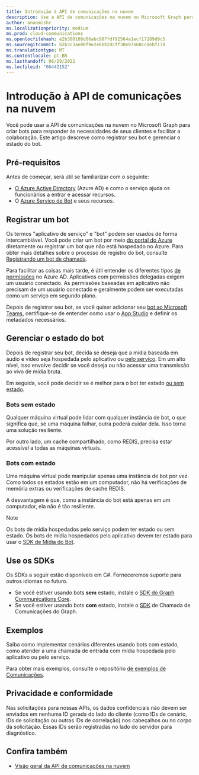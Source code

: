 ```yaml
---
title: Introdução à API de comunicações na nuvem
description: Use a API de comunicações na nuvem no Microsoft Graph para criar bots para seus clientes. Saiba como registrar seu bot e gerenciar o estado do bot.
author: ananmishr
ms.localizationpriority: medium
ms.prod: cloud-communications
ms.openlocfilehash: e2b380108d06abc987fdf92564a1ecf17289d9c5
ms.sourcegitcommit: b2b3c3ae00f9e2e0bb2dcff30e97b60ccdebf170
ms.translationtype: MT
ms.contentlocale: pt-BR
ms.lasthandoff: 06/29/2022
ms.locfileid: "66442152"
---
```

# <a name="get-started-with-the-cloud-communications-api"></a>Introdução à API de comunicações na nuvem

Você pode usar a API de comunicações na nuvem no Microsoft Graph para criar bots para responder às necessidades de seus clientes e facilitar a colaboração. Este artigo descreve como registrar seu bot e gerenciar o estado do bot.

## <a name="prerequisites"></a>Pré-requisitos

Antes de começar, será útil se familiarizar com o seguinte:

- [O Azure Active Directory](/azure/active-directory/fundamentals/active-directory-whatis) (Azure AD) e como o serviço ajuda os funcionários a entrar e acessar recursos.
- O [Azure Serviço de Bot](/azure/bot-service/bot-service-overview-introduction?view=azure-bot-service-3.0&preserve-view=true) e seus recursos.

## <a name="register-a-bot"></a>Registrar um bot

Os termos "aplicativo de serviço" e "bot" podem ser usados de forma intercambiável. Você pode criar um bot por meio [do portal do Azure](https://azure.microsoft.com/features/azure-portal/) diretamente ou registrar um bot que não está hospedado no Azure. Para obter mais detalhes sobre o processo de registro do bot, consulte [Registrando um bot de chamada](https://microsoftgraph.github.io/microsoft-graph-comms-samples/docs/articles/calls/register-calling-bot.html). 

Para facilitar as coisas mais tarde, é útil entender os diferentes tipos [de permissões](/azure/active-directory/develop/v1-permissions-and-consent#types-of-permissions) no Azure AD. Aplicativos com permissões delegadas exigem um usuário conectado. As permissões baseadas em aplicativo não precisam de um usuário conectado e geralmente podem ser executadas como um serviço em segundo plano.

Depois de registrar seu bot, se você quiser adicionar seu [bot ao Microsoft Teams](/microsoftteams/platform/concepts/calls-and-meetings/registering-calling-bot), certifique-se de entender como usar o [App Studio](/microsoftteams/platform/get-started/get-started-app-studio) e definir os metadados necessários.

## <a name="manage-the-state-of-the-bot"></a>Gerenciar o estado do bot

Depois de registrar seu bot, decida se deseja que a mídia baseada em áudio e vídeo seja hospedada pelo aplicativo ou [pelo serviço](cloud-communications-media.md). Em um alto nível, isso envolve decidir se você deseja ou não acessar uma transmissão ao vivo de mídia bruta.

Em seguida, você pode decidir se é melhor para o bot ter estado [ou sem estado](https://microsoftgraph.github.io/microsoft-graph-comms-samples/docs/articles/calls/StateManagement.html).

### <a name="stateless-bots"></a>Bots sem estado

Qualquer máquina virtual pode lidar com qualquer instância de bot, o que significa que, se uma máquina falhar, outra poderá cuidar dela. Isso torna uma solução resiliente.

Por outro lado, um cache compartilhado, como REDIS, precisa estar acessível a todas as máquinas virtuais.

### <a name="stateful-bots"></a>Bots com estado

Uma máquina virtual pode manipular apenas uma instância de bot por vez. Como todos os estados estão em um computador, não há verificações de memória extras ou verificações de cache REDIS.

A desvantagem é que, como a instância do bot está apenas em um computador, ela não é tão resiliente.

> [!NOTE]
> Os bots de mídia hospedados pelo serviço podem ter estado ou sem estado. Os bots de mídia hospedados pelo aplicativo devem ter estado para usar o [SDK de Mídia do Bot](https://www.nuget.org/packages/Microsoft.Skype.Bots.Media).

## <a name="use-the-sdks"></a>Use os SDKs

Os SDKs a seguir estão disponíveis em C#. Forneceremos suporte para outros idiomas no futuro.

- Se você estiver usando bots **sem** estado, instale o [SDK do Graph Communications Core](https://www.nuget.org/packages/Microsoft.Graph.Communications.Core).
- Se você estiver usando bots **com** estado, instale o [SDK](https://www.nuget.org/packages/Microsoft.Graph.Communications.Calls) de Chamada de Comunicações do Graph.

## <a name="examples"></a>Exemplos

Saiba como implementar cenários diferentes usando bots com estado, como atender a [](https://microsoftgraph.github.io/microsoft-graph-comms-samples/docs/articles/index.html#example-incoming-calls) uma chamada de entrada com mídia hospedada pelo aplicativo ou pelo serviço.

Para obter mais exemplos, consulte o repositório [de exemplos de Comunicações](https://microsoftgraph.github.io/microsoft-graph-comms-samples/docs/index.html).

## <a name="privacy-and-compliance"></a>Privacidade e conformidade

Nas solicitações para nossas APIs, os dados confidenciais não devem ser enviados em nenhuma ID gerada do lado do cliente (como IDs de cenário, IDs de solicitação ou outras IDs de correlação) nos cabeçalhos ou no corpo da solicitação. Essas IDs serão registradas no lado do servidor para diagnóstico.

## <a name="see-also"></a>Confira também

- [Visão geral da API de comunicações na nuvem](cloud-communications-concept-overview.md)